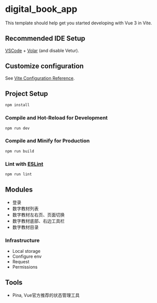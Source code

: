# digital_book_app

This template should help get you started developing with Vue 3 in Vite.

## Recommended IDE Setup

[VSCode](https://code.visualstudio.com/) + [Volar](https://marketplace.visualstudio.com/items?itemName=Vue.volar) (and disable Vetur).

## Customize configuration

See [Vite Configuration Reference](https://vite.dev/config/).

## Project Setup

```sh
npm install
```

### Compile and Hot-Reload for Development

```sh
npm run dev
```

### Compile and Minify for Production

```sh
npm run build
```

### Lint with [ESLint](https://eslint.org/)

```sh
npm run lint
```

## Modules
* 登录
* 数字教材列表
* 数字教材左右页、页面切换
* 数字教材底部、右边工具栏
* 数字教材目录

### Infrastructure
* Local storage
* Configure env
* Request
* Permissions

## Tools

* Pina, Vue官方推荐的状态管理工具

